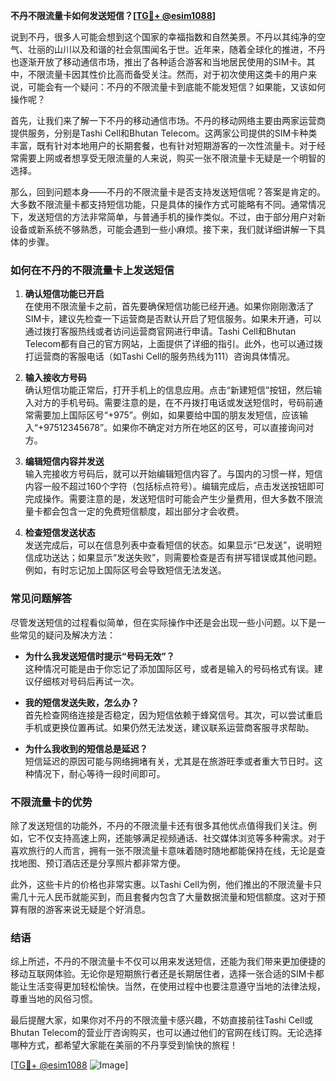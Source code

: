 **不丹不限流量卡如何发送短信？[[TG💪+ @esim1088](https://t.me/s/esim1088)]**

说到不丹，很多人可能会想到这个国家的幸福指数和自然美景。不丹以其纯净的空气、壮丽的山川以及和谐的社会氛围闻名于世。近年来，随着全球化的推进，不丹也逐渐开放了移动通信市场，推出了各种适合游客和当地居民使用的SIM卡。其中，不限流量卡因其性价比高而备受关注。然而，对于初次使用这类卡的用户来说，可能会有一个疑问：不丹的不限流量卡到底能不能发短信？如果能，又该如何操作呢？

首先，让我们来了解一下不丹的移动通信市场。不丹的移动网络主要由两家运营商提供服务，分别是Tashi Cell和Bhutan Telecom。这两家公司提供的SIM卡种类丰富，既有针对本地用户的长期套餐，也有针对短期游客的一次性流量卡。对于经常需要上网或者想享受无限流量的人来说，购买一张不限流量卡无疑是一个明智的选择。

那么，回到问题本身——不丹的不限流量卡是否支持发送短信呢？答案是肯定的。大多数不限流量卡都支持短信功能，只是具体的操作方式可能略有不同。通常情况下，发送短信的方法非常简单，与普通手机的操作类似。不过，由于部分用户对新设备或新系统不够熟悉，可能会遇到一些小麻烦。接下来，我们就详细讲解一下具体的步骤。

### 如何在不丹的不限流量卡上发送短信

1. **确认短信功能已开启**  
   在使用不限流量卡之前，首先要确保短信功能已经开通。如果你刚刚激活了SIM卡，建议先检查一下运营商是否默认开启了短信服务。如果未开通，可以通过拨打客服热线或者访问运营商官网进行申请。Tashi Cell和Bhutan Telecom都有自己的官方网站，上面提供了详细的指引。此外，也可以通过拨打运营商的客服电话（如Tashi Cell的服务热线为111）咨询具体情况。

2. **输入接收方号码**  
   确认短信功能正常后，打开手机上的信息应用。点击“新建短信”按钮，然后输入对方的手机号码。需要注意的是，在不丹拨打电话或发送短信时，号码前通常需要加上国际区号“+975”。例如，如果要给中国的朋友发短信，应该输入“+97512345678”。如果你不确定对方所在地区的区号，可以直接询问对方。

3. **编辑短信内容并发送**  
   输入完接收方号码后，就可以开始编辑短信内容了。与国内的习惯一样，短信内容一般不超过160个字符（包括标点符号）。编辑完成后，点击发送按钮即可完成操作。需要注意的是，发送短信时可能会产生少量费用，但大多数不限流量卡都会包含一定的免费短信额度，超出部分才会收费。

4. **检查短信发送状态**  
   发送完成后，可以在信息列表中查看短信的状态。如果显示“已发送”，说明短信成功送达；如果显示“发送失败”，则需要检查是否有拼写错误或其他问题。例如，有时忘记加上国际区号会导致短信无法发送。

### 常见问题解答

尽管发送短信的过程看似简单，但在实际操作中还是会出现一些小问题。以下是一些常见的疑问及解决方法：

- **为什么我发送短信时提示“号码无效”？**  
  这种情况可能是由于你忘记了添加国际区号，或者是输入的号码格式有误。建议仔细核对号码后再试一次。

- **我的短信发送失败，怎么办？**  
  首先检查网络连接是否稳定，因为短信依赖于蜂窝信号。其次，可以尝试重启手机或更换位置再试。如果仍然无法发送，建议联系运营商客服寻求帮助。

- **为什么我收到的短信总是延迟？**  
  短信延迟的原因可能与网络拥堵有关，尤其是在旅游旺季或者重大节日时。这种情况下，耐心等待一段时间即可。

### 不限流量卡的优势

除了发送短信的功能外，不丹的不限流量卡还有很多其他优点值得我们关注。例如，它不仅支持高速上网，还能够满足视频通话、社交媒体浏览等多种需求。对于喜欢旅行的人而言，拥有一张不限流量卡意味着随时随地都能保持在线，无论是查找地图、预订酒店还是分享照片都非常方便。

此外，这些卡片的价格也非常实惠。以Tashi Cell为例，他们推出的不限流量卡只需几十元人民币就能买到，而且套餐内包含了大量数据流量和短信额度。这对于预算有限的游客来说无疑是个好消息。

### 结语

综上所述，不丹的不限流量卡不仅可以用来发送短信，还能为我们带来更加便捷的移动互联网体验。无论你是短期旅行者还是长期居住者，选择一张合适的SIM卡都能让生活变得更加轻松愉快。当然，在使用过程中也要注意遵守当地的法律法规，尊重当地的风俗习惯。

最后提醒大家，如果你对不丹的不限流量卡感兴趣，不妨直接前往Tashi Cell或Bhutan Telecom的营业厅咨询购买，也可以通过他们的官网在线订购。无论选择哪种方式，都希望大家能在美丽的不丹享受到愉快的旅程！

[[TG💪+ @esim1088](https://t.me/s/esim1088) ![Image](https://i.postimg.cc/4NQfJmqS/Snipaste-2025-05-13-00-14-12.png)]